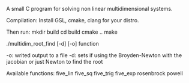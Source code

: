A small C program for solving non linear multidimensional systems.

Compilation:
Install GSL, cmake, clang for your distro.

Then run:
mkdir build
cd build
cmake ..
make

./multidim_root_find [-d] [-o] function

-o: writed output to a file
-d: sets if using the Broyden-Newton with the jacobian or just Newton to find the root

Available functions:
five_lin
five_sq
five_trig
five_exp
rosenbrock
powell
